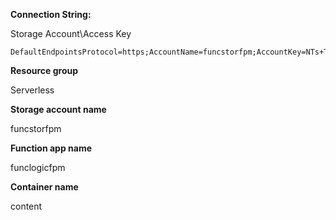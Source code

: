 **Connection String:**

Storage Account\Access Key

```
DefaultEndpointsProtocol=https;AccountName=funcstorfpm;AccountKey=NTs+Tob7IuYWFKGmbU93i7U/g+TcDsgPHuG/1MrWrGNaEC0Z2ea9Se8qI3F6Kmgy7D63Iz1dQ01vrsGpvvQeDQ==;EndpointSuffix=core.windows.net
```



**Resource group**

Serverless

**Storage account name**

funcstorfpm

**Function app name**

funclogicfpm

**Container name**

content
